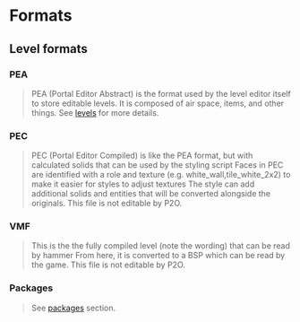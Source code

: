 # Formats

## Level formats

### PEA
> PEA (Portal Editor Abstract) is the format used by the level editor itself to store editable levels.
> It is composed of air space, items, and other things.
> See [levels](docs/levels.md) for more details.

### PEC
> PEC (Portal Editor Compiled) is like the PEA format, but with calculated solids that can be used by the styling script
> Faces in PEC are identified with a role and texture (e.g. white_wall,tile_white_2x2) to make it easier for styles to adjust textures
> The style can add additional solids and entities that will be converted alongside the originals.
> This file is not editable by P2O.

### VMF
> This is the the fully compiled level (note the wording) that can be read by hammer
> From here, it is converted to a BSP which can be read by the game.
> This file is not editable by P2O.

### Packages
> See [packages](docs/packages.md) section.
